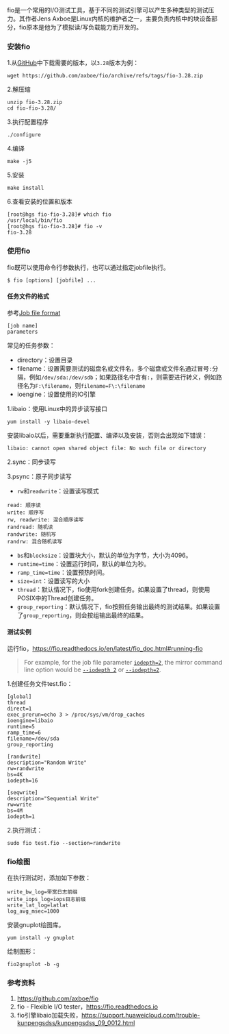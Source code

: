 fio是一个常用的I/O测试工具，基于不同的测试引擎可以产生多种类型的测试压力。其作者Jens Axboe是Linux内核的维护者之一，主要负责内核中的块设备部分，fio原本是他为了模拟读/写负载能力而开发的。

<!--more-->

### 安装fio

1.从[GitHub](https://github.com/axboe/fio)中下载需要的版本，以`3.28`版本为例：

```shell
wget https://github.com/axboe/fio/archive/refs/tags/fio-3.28.zip
```

2.解压缩

```shell
unzip fio-3.28.zip
cd fio-fio-3.28/
```

3.执行配置程序

```shell
./configure
```

4.编译

```shell
make -j5
```

5.安装

```shell
make install
```

6.查看安装的位置和版本

```shell
[root@hgs fio-fio-3.28]# which fio
/usr/local/bin/fio
[root@hgs fio-fio-3.28]# fio -v
fio-3.28
```

### 使用fio

fio既可以使用命令行参数执行，也可以通过指定jobfile执行。

```shell
$ fio [options] [jobfile] ...
```

#### 任务文件的格式

参考[Job file format](https://fio.readthedocs.io/en/latest/fio_doc.html#job-file-format)

```shell
[job name]
parameters
```

常见的任务参数：

* directory：设置目录
* filename：设置需要测试的磁盘名或文件名，多个磁盘或文件名通过冒号`:`分隔，例如`/dev/sda:/dev/sdb`；如果路径名中含有`:`，则需要进行转义，例如路径名为`F:\filename`，则`filename=F\:\filename`
* ioengine：设置使用的IO引擎

1.libaio：使用Linux中的异步读写接口

```shell
yum install -y libaio-devel
```

安装libaio以后，需要重新执行配置、编译以及安装，否则会出现如下错误：

```shell
libaio: cannot open shared object file: No such file or directory
```

2.sync：同步读写

3.psync：原子同步读写

* `rw`和`readwrite`：设置读写模式

```shell
read: 顺序读
write: 顺序写
rw, readwrite: 混合顺序读写
randread: 随机读
randwrite: 随机写
randrw: 混合随机读写
```

* `bs`和`blocksize`：设置块大小，默认的单位为字节，大小为4096。
* `runtime=time`：设置运行时间，默认的单位为秒。
* `ramp_time=time`：设置预热时间。
* `size=int`：设置读写的大小
* `thread`：默认情况下，fio使用fork创建任务。如果设置了thread，则使用POSIX中的Thread创建任务。
* `group_reporting`：默认情况下，fio按照任务输出最终的测试结果。如果设置了`group_reporting`，则会按组输出最终的结果。

#### 测试实例

运行fio，https://fio.readthedocs.io/en/latest/fio_doc.html#running-fio

> For example, for the job file parameter [`iodepth=2`](https://fio.readthedocs.io/en/latest/fio_man.html#cmdoption-arg-iodepth), the mirror command line option would be [`--iodepth 2`](https://fio.readthedocs.io/en/latest/fio_man.html#cmdoption-arg-iodepth) or [`--iodepth=2`](https://fio.readthedocs.io/en/latest/fio_man.html#cmdoption-arg-iodepth).

1.创建任务文件test.fio：

```shell
[global]
thread
direct=1
exec_prerun=echo 3 > /proc/sys/vm/drop_caches
ioengine=libaio
runtime=5
ramp_time=6
filename=/dev/sda
group_reporting

[randwrite]
description="Random Write"
rw=randwrite
bs=4K
iodepth=16

[seqwrite]
description="Sequential Write"
rw=write
bs=4M
iodepth=1
```

2.执行测试：

```shell
sudo fio test.fio --section=randwrite
```

### fio绘图

在执行测试时，添加如下参数：

```shell
write_bw_log=带宽日志前缀
write_iops_log=iops日志前缀
write_lat_log=latlat
log_avg_msec=1000
```

安装gnuplot绘图库。

```shell
yum install -y gnuplot
```

绘制图形：

```shell
fio2gnuplot -b -g
```

### 参考资料

1. https://github.com/axboe/fio
2. fio - Flexible I/O tester，https://fio.readthedocs.io
3. fio引擎libaio加载失败，https://support.huaweicloud.com/trouble-kunpengsdss/kunpengsdss_09_0012.html

